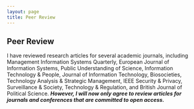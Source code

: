 ```yaml
---
layout: page
title: Peer Review
---
```


## Peer Review

I have reviewed research articles for several academic journals, including Management Information Systems Quarterly, European Journal of Information Systems, Public Understanding of Science, Information Technology & People, Journal of Information Technology, Biosocieties, Technology Analysis & Strategic Management, IEEE Security & Privacy, Surveillance & Society, Technology & Regulation, and British Journal of Political Science. **_However, I will now only agree to review articles for journals and conferences that are committed to open access._**

